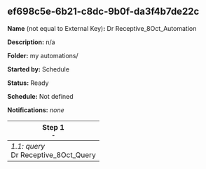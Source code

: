 ## ef698c5e-6b21-c8dc-9b0f-da3f4b7de22c

**Name** (not equal to External Key)**:** Dr Receptive_8Oct_Automation

**Description:** n/a

**Folder:** my automations/

**Started by:** Schedule

**Status:** Ready

**Schedule:** Not defined

**Notifications:** _none_


| Step 1<br>_<small>-</small>_ |
| --- |
| _1.1: query_<br>Dr Receptive_8Oct_Query |
